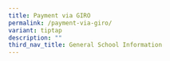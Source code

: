 ```yaml
---
title: Payment via GIRO
permalink: /payment-via-giro/
variant: tiptap
description: ""
third_nav_title: General School Information
---
```


